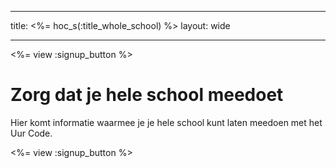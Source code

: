 * * *

title: <%= hoc_s(:title_whole_school) %> layout: wide

* * *

<%= view :signup_button %>

# Zorg dat je hele school meedoet

Hier komt informatie waarmee je je hele school kunt laten meedoen met het Uur Code.

<%= view :signup_button %>